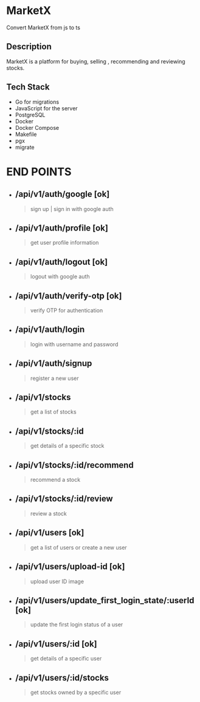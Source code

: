 # MarketX

Convert MarketX from js to ts

## Description

MarketX is a platform for buying, selling , recommending and reviewing stocks.

## Tech Stack

- Go for migrations
- JavaScript for the server
- PostgreSQL
- Docker
- Docker Compose
- Makefile
- pgx
- migrate

# END POINTS

- ## /api/v1/auth/google [ok]
  > sign up | sign in with google auth
- ## /api/v1/auth/profile [ok]
  > get user profile information
- ## /api/v1/auth/logout [ok]
  > logout with google auth
- ## /api/v1/auth/verify-otp [ok]
  > verify OTP for authentication
- ## /api/v1/auth/login
  > login with username and password
- ## /api/v1/auth/signup
  > register a new user
- ## /api/v1/stocks
  > get a list of stocks
- ## /api/v1/stocks/:id
  > get details of a specific stock
- ## /api/v1/stocks/:id/recommend
  > recommend a stock
- ## /api/v1/stocks/:id/review
  > review a stock
- ## /api/v1/users [ok]
  > get a list of users or create a new user
- ## /api/v1/users/upload-id [ok]
  > upload user ID image
- ## /api/v1/users/update_first_login_state/:userId [ok]
  > update the first login status of a user
- ## /api/v1/users/:id [ok]
  > get details of a specific user
- ## /api/v1/users/:id/stocks
  > get stocks owned by a specific user
